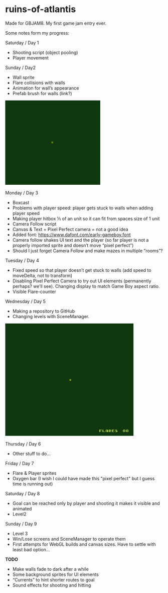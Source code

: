 # ruins-of-atlantis

Made for GBJAM8. My first game jam entry ever.



Some notes form my progress:

Saturday / Day 1
- Shooting script (object pooling)
- Player movement

Sunday / Day2
- Wall sprite
- Flare collisions with walls
- Animation for wall’s appearance
- Prefab brush for walls (link?)

![](2020-08-30-23-29.gif)

Monday / Day 3
- Boxcast
- Problems with player speed: player gets stuck to walls when adding player speed
- Making player hitbox ⅕ of an unit so it can fit from spaces size of 1 unit
- Camera Follow script
- Canvas & Text + Pixel Perfect camera = not a good idea
- Added font: https://www.dafont.com/early-gameboy.font
- Camera follow shakes UI text and the player (so far player is not a properly imported sprite and doesn’t move “pixel perfect”)
- Should I just forget Camera Follow and make mazes in multiple “rooms”?

Tuesday / Day 4
- Fixed speed so that player doesn’t get stuck to walls (add speed to moveDelta, not to transform)
- Disabling Pixel Perfect Camera to try out UI elements (permanently perhaps? we’ll see). Changing display to match Game Boy aspect ratio.
- Visible Flare-counter

Wednesday / Day 5
- Making a repository to GitHub
- Changing levels with SceneManager.

![](2020-09-02-22-41.gif)

Thursday / Day 6
- Other stuff to do...

Friday / Day 7
- Flare & Player sprites
- Oxygen bar (I wish I could have made this "pixel perfect" but I guess time is running out)

Saturday / Day 8
- Goal can be reached only by player and shooting it makes it visible and animated
- Level2

Sunday / Day 9
- Level 3
- Win/Lose screens and SceneManager to operate them
- First attempts for WebGL builds and canvas sizes. Have to settle with least bad option...


**TODO**
- Make walls fade to dark after a while
- Some background sprites for UI elements
- “Currents” to hint shorter routes to goal
- Sound effects for shooting and hitting
